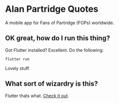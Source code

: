 # Alan Partridge Quotes

A mobile app for Fans of Partridge (FOPs) worldwide.

## OK great, how do I run this thing?

Got Flutter installed? Excellent. Do the following:

`flutter run`

Lovely stuff.

## What sort of wizardry is this?

Flutter thats what. [Check it out](https://flutter.io/).
